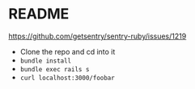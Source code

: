 # README

https://github.com/getsentry/sentry-ruby/issues/1219

* Clone the repo and cd into it
* `bundle install`
* `bundle exec rails s`
* `curl localhost:3000/foobar`
